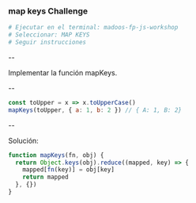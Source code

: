 ### map keys Challenge

```bash
# Ejecutar en el terminal: madoos-fp-js-workshop
# Seleccionar: MAP KEYS
# Seguir instrucciones
```

--

Implementar la función mapKeys.

--

```javascript
const toUpper = x => x.toUpperCase()
mapKeys(toUpper, { a: 1, b: 2 }) // { A: 1, B: 2}
```

--

Solución:

```javascript
function mapKeys(fn, obj) {
  return Object.keys(obj).reduce((mapped, key) => {
    mapped[fn(key)] = obj[key]
    return mapped
  }, {})
}
```
